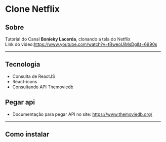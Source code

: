 # Clone Netflix

## Sobre
Tutorial do Canal <b>Bonieky Lacerda</b>, clonando a tela do Netflix
<br>
Link do video:https://www.youtube.com/watch?v=tBweoUiMsDg&t=6990s

---
## Tecnologia
- Consulta de ReactJS
- React-icons
- Consultando API Themoviedb  


## Pegar api
- Documentação para pegar API no site: https://www.themoviedb.org/
---
## Como instalar



